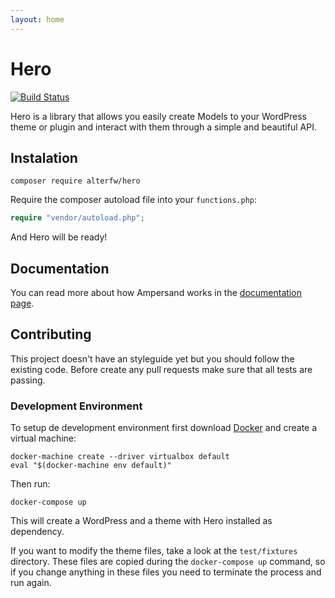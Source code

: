 ```yaml
---
layout: home
---
```


Hero
=========

[![Build Status](https://travis-ci.org/alterfw/hero.svg?branch=master)](https://travis-ci.org/alterfw/hero)

Hero is a library that allows you easily create Models to your WordPress theme or plugin and interact with them through a simple and beautiful API.

## Instalation

    composer require alterfw/hero

Require the composer autoload file into your `functions.php`:

```php
require "vendor/autoload.php";
```

And Hero will be ready!

## Documentation

You can read more about how Ampersand works in the [documentation page](http://alterfw.github.io/ampersand/docs/).

## Contributing

This project doesn't have an styleguide yet but you should follow the existing code. 
Before create any pull requests make sure that all tests are passing.

### Development Environment

To setup de development environment first download [Docker](https://www.docker.com/) and create a virtual machine:

    docker-machine create --driver virtualbox default
    eval "$(docker-machine env default)"
    
Then run:

    docker-compose up
    
This will create a WordPress and a theme with Hero installed as dependency. 

If you want to modify the theme files, take a look at the `test/fixtures` directory. These files are copied during the `docker-compose up` command, so if you change anything in these files you need to terminate the process and run again.
